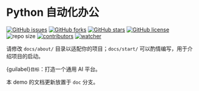 # Python 自动化办公

[![GitHub issues](https://img.shields.io/github/issues/xinetzone/python-office)](https://github.com/xinetzone/python-office/issues) [![GitHub forks](https://img.shields.io/github/forks/xinetzone/python-office)](https://github.com/xinetzone/python-office/network) [![GitHub stars](https://img.shields.io/github/stars/xinetzone/python-office)](https://github.com/xinetzone/python-office/stargazers) [![GitHub license](https://img.shields.io/github/license/xinetzone/python-office)](https://github.com/xinetzone/python-office/blob/main/LICENSE) ![repo size](https://img.shields.io/github/repo-size/xinetzone/python-office.svg) [![contributors](https://img.shields.io/github/contributors/xinetzone/python-office.svg)](https://github.com/xinetzone/python-office/graphs/contributors) [![watcher](https://img.shields.io/github/watchers/xinetzone/python-office.svg)](https://github.com/xinetzone/python-office/watchers) 

请修改 `docs/about/` 目录以适配你的项目；`docs/start/` 可以酌情编写，用于介绍项目的启动。

{guilabel}`目标`：打造一个通用 AI 平台。

本 demo 的文档更新放置于 `doc` 分支。

